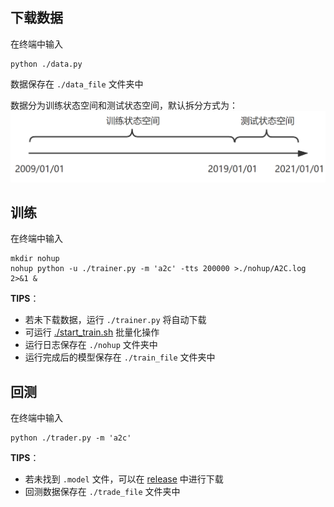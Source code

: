 ## 下载数据

在终端中输入

```shell
python ./data.py
```

数据保存在 `./data_file` 文件夹中

数据分为训练状态空间和测试状态空间，默认拆分方式为：![data_split.png](../assets/data_split.png)

## 训练

在终端中输入

```shell
mkdir nohup
nohup python -u ./trainer.py -m 'a2c' -tts 200000 >./nohup/A2C.log 2>&1 &
```

**TIPS**：

* 若未下载数据，运行 `./trainer.py` 将自动下载
* 可运行 [./start_train.sh](./start_train.sh) 批量化操作
* 运行日志保存在 `./nohup` 文件夹中
* 运行完成后的模型保存在 `./train_file` 文件夹中

## 回测

在终端中输入

```shell
python ./trader.py -m 'a2c'
```

**TIPS**：

* 若未找到 `.model` 文件，可以在 [release]() 中进行下载
* 回测数据保存在 `./trade_file` 文件夹中

